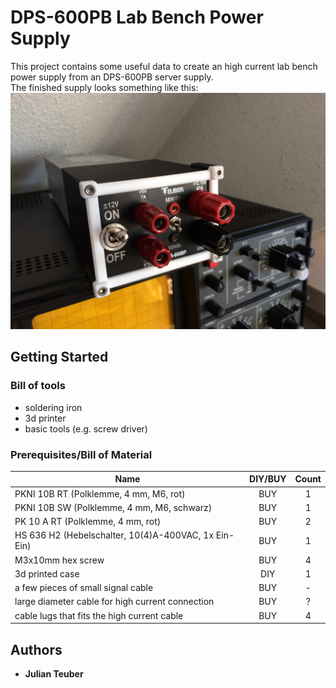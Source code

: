# DPS-600PB Lab Bench Power Supply

This project contains some useful data to create an high current lab bench power supply from an DPS-600PB server supply.<br/>
The finished supply looks something like this:
![DPS-600PB](IMG_7289.JPG)

## Getting Started

### Bill of tools

* soldering iron
* 3d printer
* basic tools (e.g. screw driver)

### Prerequisites/Bill of Material

| Name                                                 | DIY/BUY | Count           |
| -------------                                        |:-------------:|:-------------:|
| PKNI 10B RT (Polklemme, 4 mm, M6, rot)               | BUY | 1 |
| PKNI 10B SW (Polklemme, 4 mm, M6, schwarz)           | BUY | 1 |
| PK 10 A RT (Polklemme, 4 mm, rot)                    | BUY | 2 |
| HS 636 H2 (Hebelschalter, 10(4)A-400VAC, 1x Ein-Ein) | BUY | 1 |
| M3x10mm hex screw                                    | BUY | 4 |
| 3d printed case                                      | DIY | 1 |
| a few pieces of small signal cable                   | BUY | - |
| large diameter cable for high current connection     | BUY | ? |
| cable lugs that fits the high current cable          | BUY | 4 |

## Authors

* **Julian Teuber**
